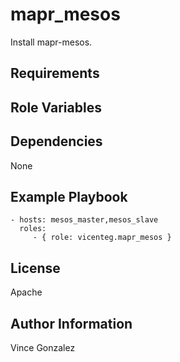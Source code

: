 mapr_mesos
=========

Install mapr-mesos.

Requirements
------------


Role Variables
--------------


Dependencies
------------

None

Example Playbook
----------------

    - hosts: mesos_master,mesos_slave
      roles:
         - { role: vicenteg.mapr_mesos }

License
-------

Apache

Author Information
------------------

Vince Gonzalez
